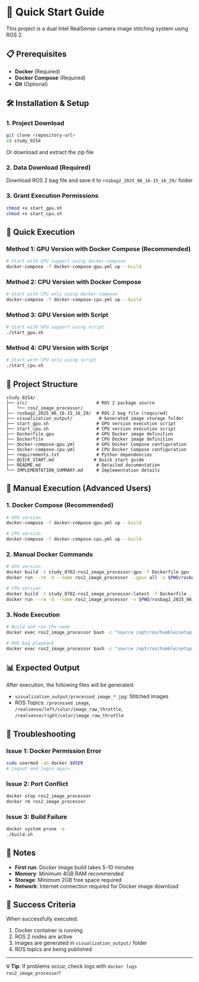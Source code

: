 # 🚀 Quick Start Guide

This project is a dual Intel RealSense camera image stitching system using ROS 2.

## 📋 Prerequisites

- **Docker** (Required)
- **Docker Compose** (Required)
- **Git** (Optional)

## 🛠️ Installation & Setup

### 1. Project Download
```bash
git clone <repository-url>
cd study_0254
```

Or download and extract the zip file

### 2. Data Download (Required)
Download ROS 2 bag file and save it to `rosbag2_2025_06_16-15_16_29/` folder

### 3. Grant Execution Permissions
```bash
chmod +x start_gpu.sh
chmod +x start_cpu.sh
```

## 🎯 Quick Execution

### Method 1: GPU Version with Docker Compose (Recommended)
```bash
# Start with GPU support using docker-compose
docker-compose -f docker-compose-gpu.yml up --build
```

### Method 2: CPU Version with Docker Compose
```bash
# Start with CPU only using docker-compose
docker-compose -f docker-compose-cpu.yml up --build
```

### Method 3: GPU Version with Script
```bash
# Start with GPU support using script
./start_gpu.sh
```

### Method 4: CPU Version with Script
```bash
# Start with CPU only using script
./start_cpu.sh
```

## 📁 Project Structure

```
study_0254/
├── src/                          # ROS 2 package source
│   └── ros2_image_processor/
├── rosbag2_2025_06_16-15_16_29/  # ROS 2 bag file (required)
├── visualization_output/          # Generated image storage folder
├── start_gpu.sh                  # GPU version execution script
├── start_cpu.sh                  # CPU version execution script
├── Dockerfile.gpu                # GPU Docker image definition
├── Dockerfile                    # CPU Docker image definition
├── docker-compose-gpu.yml        # GPU Docker Compose configuration
├── docker-compose-cpu.yml        # CPU Docker Compose configuration
├── requirements.txt              # Python dependencies
├── QUICK_START.md               # Quick start guide
├── README.md                     # Detailed documentation
└── IMPLEMENTATION_SUMMARY.md     # Implementation details
```

## 🔧 Manual Execution (Advanced Users)

### 1. Docker Compose (Recommended)

```bash
# GPU version
docker-compose -f docker-compose-gpu.yml up --build

# CPU version
docker-compose -f docker-compose-cpu.yml up --build
```

### 2. Manual Docker Commands

```bash
# GPU version
docker build -t study_0702-ros2_image_processor:gpu -f Dockerfile.gpu .
docker run --rm -d --name ros2_image_processor --gpus all -v $PWD/rosbag2_2025_06_16-15_16_29:/ros2_ws/rosbag2_2025_06_16-15_16_29:ro -v $PWD/visualization_output:/ros2_ws/visualization_output:rw study_0702-ros2_image_processor:gpu

# CPU version
docker build -t study_0702-ros2_image_processor:latest -f Dockerfile .
docker run --rm -d --name ros2_image_processor -v $PWD/rosbag2_2025_06_16-15_16_29:/ros2_ws/rosbag2_2025_06_16-15_16_29:ro -v $PWD/visualization_output:/ros2_ws/visualization_output:rw study_0702-ros2_image_processor:latest
```

### 3. Node Execution
```bash
# Build and run the node
docker exec ros2_image_processor bash -c "source /opt/ros/humble/setup.bash && cd /ros2_ws && colcon build --packages-select ros2_image_processor && source install/setup.bash && ros2 run ros2_image_processor image_processor_node"

# ROS bag playback
docker exec ros2_image_processor bash -c "source /opt/ros/humble/setup.bash && ros2 bag play /ros2_ws/rosbag2_2025_06_16-15_16_29 --rate 2.0"
```

## 📊 Expected Output

After execution, the following files will be generated:
- `visualization_output/processed_image_*.jpg`: Stitched images
- ROS Topics: `/processed_image`, `/realsense/left/color/image_raw_throttle`, `/realsense/right/color/image_raw_throttle`

## 🐛 Troubleshooting

### Issue 1: Docker Permission Error
```bash
sudo usermod -aG docker $USER
# Logout and login again
```

### Issue 2: Port Conflict
```bash
docker stop ros2_image_processor
docker rm ros2_image_processor
```

### Issue 3: Build Failure
```bash
docker system prune -a
./build.sh
```

## 📝 Notes

- **First run**: Docker image build takes 5-10 minutes
- **Memory**: Minimum 4GB RAM recommended
- **Storage**: Minimum 2GB free space required
- **Network**: Internet connection required for Docker image download

## 🎉 Success Criteria

When successfully executed:
1. Docker container is running
2. ROS 2 nodes are active
3. Images are generated in `visualization_output/` folder
4. ROS topics are being published

---

**💡 Tip**: If problems occur, check logs with `docker logs ros2_image_processor`! 